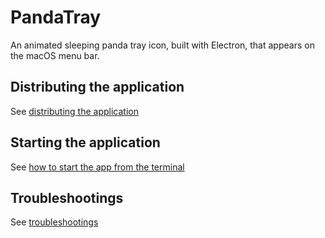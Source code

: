 # PandaTray

An animated sleeping panda tray icon, built with Electron, that appears on the macOS menu bar.

## Distributing the application

See [distributing the application](./docs/distributing%20the%20application.md)

## Starting the application

See [how to start the app from the terminal](./docs/how%20to%20start%20the%20app%20from%20the%20terminal.md)

## Troubleshootings

See [troubleshootings](docs/troubleshootings.md)

